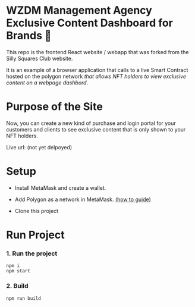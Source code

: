 # WZDM Management Agency Exclusive Content Dashboard for Brands :page_with_curl:

This repo is the frontend React website / webapp that was forked from the Silly Squares Club website.

It is an example of a browser application that calls to a live Smart Contract hosted on the polygon network <i>that allows NFT holders to view exclusive content on a webpage dashbord</i>.

# Purpose of the Site

Now, you can create a new kind of purchase and login portal for your customers and clients to see exclusive content that is only shown to your NFT holders.


Live url: (not yet delpoyed)


# Setup

- Install MetaMask and create a wallet.

- Add Polygon as a network in MetaMask. [(how to guide)](https://gravityfinance.medium.com/using-metamask-with-polygon-923f061054db)

- Clone this project

# Run Project

### 1. Run the project
```shell
npm i
npm start
```

### 2. Build
```shell
npm run build
```
